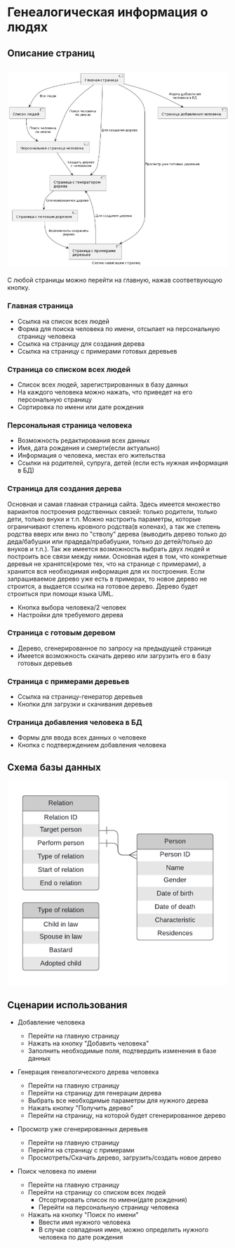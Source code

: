 Генеалогическая информация о людях
=======================
Описание страниц
-----------------------
![Alt text](docs/navigation.png)
-----------------------
С любой страницы можно перейти на главную, нажав соответвующую кнопку.

### Главная страница
- Ссылка на список всех людей
- Форма для поиска человека по имени, отсылает на персональную страницу человека
- Ссылка на страницу для создания дерева
- Ссылка на страницу с примерами готовых деревьев

### Страница со списком всех людей
- Список всех людей, зарегистрированных в базу данных
- На каждого человека можно нажать, что приведет на его персональную страницу
- Сортировка по имени или дате рождения

### Персональная страница человека
- Возможность редактирования всех данных
- Имя, дата рождения и смерти(если актуально)
- Информация о человека, местах его жительства
- Ссылки на родителей, супруга, детей (если есть нужная информация в БД)

### Страница для создания дерева
Основная и самая главная страница сайта. Здесь имеется множество вариантов построения родственных связей: только родители, только дети, только внуки и т.п. Можно настроить параметры, которые ограничивают степень кровного родства(в коленах), а так же степень родства вверх или вниз по "стволу" дерева (выводить дерево только до деда/бабушки или прадеда/прабабушки, только до детей/только до внуков и т.п.). Так же имеется возможность выбрать двух людей и построить все связи между ними. Основная идея в том, что конкретные деревья не хранятся(кроме тех, что на странице с примерами), а хранится вся необходимая информация для их построения. Если запрашиваемое дерево уже есть в примерах, то новое дерево не строится, а выдается ссылка на готовое дерево. Дерево будет строиться при помощи языка UML.
- Кнопка выбора человека/2 человек
- Настройки для требуемого дерева

### Страница с готовым деревом
- Дерево, сгенерированное по запросу на предыдущей странице
- Имеется возможность скачать дерево или загрузить его в базу готовых деревьев

### Страница с примерами деревьев
- Ссылка на страницу-генератор деревьев
- Кнопки для загрузки и скачивания деревьев

### Страница добавления человека в БД
- Формы для ввода всех данных о человеке
- Кнопка с подтверждением добавления человека


Схема базы данных
-----------------
![Alt text](docs/Web_site.png)

Сценарии использования
----------------------

- Добавление человека
    - Перейти на главную страницу
    - Нажать на кнопку "Добавить человека"
    - Заполнить необходимые поля, подтвердить изменения в базе данных
    
- Генерация генеалогического дерева человека
	- Перейти на главную страницу
	- Перейти на страницу для генерации дерева
	- Выбрать все необходимые параметры для нужного дерева
	- Нажать кнопку "Получить дерево"
	- Перейти на страницу, на которой будет сгенерированное дерево
	
- Просмотр уже сгенерированных деревьев
	- Перейти на главную страницу
	- Перейти на страницу с примерами
	- Просмотреть/Скачать дерево, загрузить/создать новое дерево
	
- Поиск человека по имени
	- Перейти на главную страницу
	- Перейти на страницу со списком всех людей
		- Отсортировать список по имени(дате рождения)
		- Перейти на персональную страницу человека
	- Нажать на кнопку "Поиск по имени"
		- Ввести имя нужного человека
		- В случае совпадения имен, можно определить нужного человека по дате рождения


